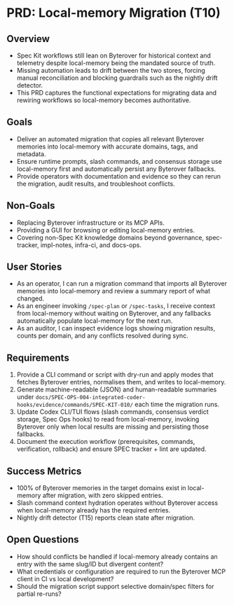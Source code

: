 # PRD: Local-memory Migration (T10)

## Overview
- Spec Kit workflows still lean on Byterover for historical context and telemetry despite local-memory being the mandated source of truth.
- Missing automation leads to drift between the two stores, forcing manual reconciliation and blocking guardrails such as the nightly drift detector.
- This PRD captures the functional expectations for migrating data and rewiring workflows so local-memory becomes authoritative.

## Goals
- Deliver an automated migration that copies all relevant Byterover memories into local-memory with accurate domains, tags, and metadata.
- Ensure runtime prompts, slash commands, and consensus storage use local-memory first and automatically persist any Byterover fallbacks.
- Provide operators with documentation and evidence so they can rerun the migration, audit results, and troubleshoot conflicts.

## Non-Goals
- Replacing Byterover infrastructure or its MCP APIs.
- Providing a GUI for browsing or editing local-memory entries.
- Covering non-Spec Kit knowledge domains beyond governance, spec-tracker, impl-notes, infra-ci, and docs-ops.

## User Stories
- As an operator, I can run a migration command that imports all Byterover memories into local-memory and review a summary report of what changed.
- As an engineer invoking `/spec-plan` or `/spec-tasks`, I receive context from local-memory without waiting on Byterover, and any fallbacks automatically populate local-memory for the next run.
- As an auditor, I can inspect evidence logs showing migration results, counts per domain, and any conflicts resolved during sync.

## Requirements
1. Provide a CLI command or script with dry-run and apply modes that fetches Byterover entries, normalises them, and writes to local-memory.
2. Generate machine-readable (JSON) and human-readable summaries under `docs/SPEC-OPS-004-integrated-coder-hooks/evidence/commands/SPEC-KIT-010/` each time the migration runs.
3. Update Codex CLI/TUI flows (slash commands, consensus verdict storage, Spec Ops hooks) to read from local-memory, invoking Byterover only when local results are missing and persisting those fallbacks.
4. Document the execution workflow (prerequisites, commands, verification, rollback) and ensure SPEC tracker + lint are updated.

## Success Metrics
- 100% of Byterover memories in the target domains exist in local-memory after migration, with zero skipped entries.
- Slash command context hydration operates without Byterover access when local-memory already has the required entries.
- Nightly drift detector (T15) reports clean state after migration.

## Open Questions
- How should conflicts be handled if local-memory already contains an entry with the same slug/ID but divergent content?
- What credentials or configuration are required to run the Byterover MCP client in CI vs local development?
- Should the migration script support selective domain/spec filters for partial re-runs?
